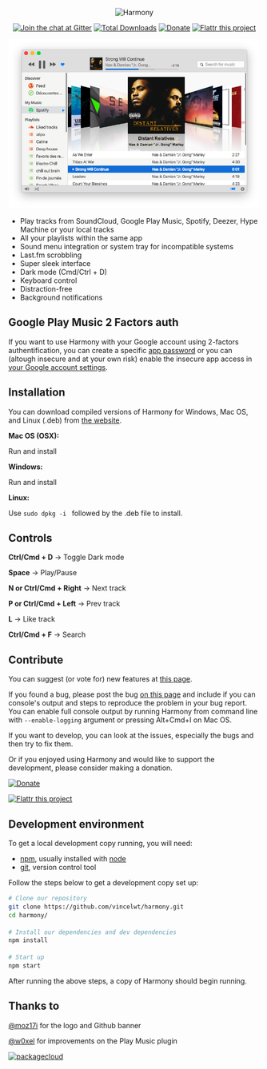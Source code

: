 <p align="center">
<img src="http://i.imgur.com/jTR9Dex.png" alt="Harmony"/>
</p>

<p align="center">
<a href="https://gitter.im/harmony-player/Lobby"><img src="https://badges.gitter.im/Join%20Chat.svg" alt="Join the chat at Gitter" /></a>
<a href="https://github.com/vincelwt/harmony/releases/latest"><img src="https://img.shields.io/github/downloads/vincelwt/harmony/total.svg?maxAge=2592000" alt="Total Downloads" /></a>
<a href="https://www.paypal.com/cgi-bin/webscr?cmd=_s-xclick&hosted_button_id=XLQTUNFTN9FU8"><img src="https://img.shields.io/badge/Donate-PayPal-green.svg" alt="Donate" /></a>
<a href="https://flattr.com/submit/auto?user_id=vincelwt&url=https://github.com/vincelwt/harmony&title=harmony&language=&tags=github&category=software"><img src="https://img.shields.io/badge/Donate-Flattr-green.svg" alt="Flattr this project" /></a>
</p>


<p align="center">
<img src="screenshot.png" alt="Harmony Screenshot"/>
</p>

* Play tracks from SoundCloud, Google Play Music, Spotify, Deezer, Hype Machine or your local tracks
* All your playlists within the same app
* Sound menu integration or system tray for incompatible systems
* Last.fm scrobbling
* Super sleek interface
* Dark mode (Cmd/Ctrl + D)
* Keyboard control
* Distraction-free
* Background notifications


## Google Play Music 2 Factors auth

If you want to use Harmony with your Google account using 2-factors authentification, you can create a specific [app password](https://security.google.com/settings/security/apppasswords) or you  can (altough insecure and at your own risk) enable the insecure app access in [your Google account settings](https://myaccount.google.com/security?pli=1#connectedapps).

## Installation

You can download compiled versions of Harmony for Windows, Mac OS, and Linux (.deb) from [the website](http://getharmony.xyz).

**Mac OS (OSX):**

Run and install

**Windows:**

Run and install

**Linux:**

Use `sudo dpkg -i ` followed by the .deb file to install.


## Controls

**Ctrl/Cmd + D** -> Toggle Dark mode

**Space** -> Play/Pause

**N or Ctrl/Cmd + Right** -> Next track

**P or Ctrl/Cmd + Left** -> Prev track

**L** -> Like track

**Ctrl/Cmd + F** -> Search

## Contribute

You can suggest (or vote for) new features at [this page](http://ideas.getharmony.xyz).

If you found a bug, please post the bug [on this page](https://github.com/vincelwt/harmony/issues) and include if you can console's output and steps to reproduce the problem in your bug report.
You can enable full console output by running Harmony from command line with `--enable-logging` argument or pressing Alt+Cmd+I on Mac OS.

If you want to develop, you can look at the issues, especially the bugs and then try to fix them.

Or if you enjoyed using Harmony and would like to support the development, please consider making a donation.

[![Donate](https://www.paypalobjects.com/en_US/i/btn/btn_donateCC_LG.gif)](https://www.paypal.com/cgi-bin/webscr?cmd=_s-xclick&hosted_button_id=XLQTUNFTN9FU8)

[![Flattr this project](http://api.flattr.com/button/flattr-badge-large.png)](https://flattr.com/submit/auto?user_id=vincelwt&url=https://github.com/vincelwt/harmony&title=harmony&language=&tags=github&category=software)


## Development environment

To get a local development copy running, you will need:

- [npm][], usually installed with [node][]
- [git][], version control tool

[git]: http://git-scm.com/
[npm]: http://npmjs.org/
[node]: http://nodejs.org/

Follow the steps below to get a development copy set up:

```bash
# Clone our repository
git clone https://github.com/vincelwt/harmony.git
cd harmony/

# Install our dependencies and dev dependencies
npm install

# Start up
npm start
```

After running the above steps, a copy of Harmony should begin running.

## Thanks to 

[@moz17i](http://mo17i.tumblr.com/) for the logo and Github banner

[@w0xel](https://github.com/w0xel) for improvements on the Play Music plugin

[![packagecloud](https://packagecloud.io/assets/packagecloud-badge-fbea7fd09f5aab38e8d59fec16f2268c.png)](https://packagecloud.io/) 

